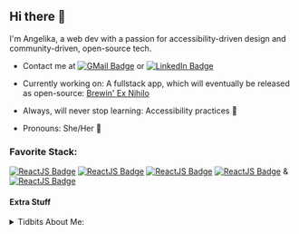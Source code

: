 ## Hi there 👋

  I'm Angelika, a web dev with a passion for accessibility-driven design and community-driven, open-source tech. 
  - Contact me at [<img src="https://img.shields.io/badge/-Gmail-D14836?style=flat-square&amp;labelColor=white&amp;logo=gmail&amp;logoColor=D14836"
alt="GMail Badge">](mailto:bma89contact@gmail.com?subject=[GitHub]%20Profile%20Outreach) or [<img src="https://img.shields.io/badge/-LinkedIn-%230077B5.svg?style=flat-square&amp;labelColor=white&amp;logo=linkedin&amp;logoColor=%230077B5"
alt="LinkedIn Badge"></img>](https://www.linkedin.com/in/angelika-blackburn/)


- Currently working on: A fullstack app, which will eventually be released as open-source: [Brewin' Ex Nihilo](https://github.com/Brewin-Ex-Nihilo/README)
- Always, will never stop learning: Accessibility practices :sparkling_heart: 
- Pronouns: She/Her :dancer:

### Favorite Stack:

<a href="#"><img src="https://img.shields.io/badge/-MongoDB-13AA52?style=for-the-badge&amp;labelColor=black&amp;logo=mongodb&amp;logoColor=13AA52"
alt="ReactJS Badge"></img></a>
<a href="#"><img src="https://img.shields.io/badge/-Express-AEAEAE?style=for-the-badge&amp;labelColor=black&amp;logo=express&amp;logoColor=AEAEAE"
alt="ReactJS Badge"></img></a>
<a href="#"><img src="https://img.shields.io/badge/-React-61DBFB?style=for-the-badge&amp;labelColor=black&amp;logo=react&amp;logoColor=61DBFB"
alt="ReactJS Badge"></img></a>
<a href="#"><img src="https://img.shields.io/badge/-Nodejs-43853D?style=for-the-badge&amp;labelColor=black&amp;logo=node.js&amp;logoColor=43853D"
alt="ReactJS Badge"></img></a> & <a href="#"><img src="https://img.shields.io/badge/-Sass-BF4080?style=for-the-badge&amp;labelColor=black&amp;logo=sass&amp;logoColor=#BF4080"
alt="ReactJS Badge"></img></a>

#### Extra Stuff
<details>
  <summary>Tidbits About Me:</summary>

- My love for accessibility began at age 9, when I met a little girl with a brain tumor who was left blind and needed a friend to guide her around during church ceremonies.
- I'm a devoted geek; I play PC survival, base-builders, and strategy games as well as tabletop(D&D) and card(Magic). 
- Fantasy/Sci-Fi novels & dramas are my jam.
- As a devout Mexican American, I love Korean food more than tamales. Kimbap is life.
- I'm a mother to 3: My daughter, Jade, and 2 "dog-ters", Fae Wilds and Arcadia.
- Defeating my darling husband of 9 years in MTG is the only reason I picked up the hobby.
</details>








